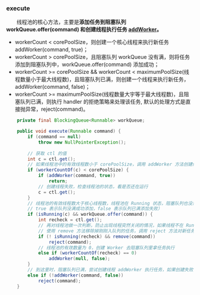 ### execute
　　线程池的核心方法，主要是**添加任务到阻塞队列 workQueue.offer(command) 和创建线程执行任务 [addWorker](https://github.com/martin-1992/Java-Lock-Notes/blob/master/Java%20%E7%BA%BF%E7%A8%8B%E6%B1%A0%E6%BA%90%E7%A0%81%E5%88%86%E6%9E%90/addWorker.md)。**

- workerCount < corePoolSize，则创建一个核心线程来执行新任务 addWorker(command, true)；
- workerCount > corePoolSize，且阻塞队列 workQueue 没有满，则将任务添加到阻塞队列中，workQueue.offer(command) 添加成功；
- workerCount >= corePoolSize && workerCount < maximumPoolSize(线程数量小于最大线程数)，且阻塞队列已满，则创建一个线程来执行新任务，addWorker(command, false)；
- workerCount >= maximumPoolSize(线程数量大宇等于最大线程数)，且阻塞队列已满，则执行 handler 的拒绝策略来处理该任务, 默认的处理方式是直接抛异常，reject(command)。

```java
    private final BlockingQueue<Runnable> workQueue;

    public void execute(Runnable command) {
        if (command == null)
            throw new NullPointerException();
        
        // 获取 ctl 的值
        int c = ctl.get();
        // 如果线程池中的有效线程数小于 corePoolSize，调用 addWorker 方法创建线程来执行任务，直接返回
        if (workerCountOf(c) < corePoolSize) {
            if (addWorker(command, true))
                return;
            // 创建线程失败，检查线程池的状态，看是否还在运行
            c = ctl.get();
        }
        // 线程池的有效线程数大于核心线程数，线程池在 Running 状态，阻塞队列也没满（使用 offer 方法来判断，
        // true 表示队列没满成功添加，false 表示队列已满添加失败）
        if (isRunning(c) && workQueue.offer(command)) {
            int recheck = ctl.get();
            // 再对线程池做一次判断，防止出现线程突然关闭的情况，如果线程不在 Running 状态，
            // 使用 remove 方法移除掉刚刚入队列的任务，调用 reject 方法对新任务执行该拒绝策略
            if (! isRunning(recheck) && remove(command))
                reject(command);
            // 线程池的有效数量为 0，创建 Worker 去阻塞队列里拿任务执行
            else if (workerCountOf(recheck) == 0)
                addWorker(null, false);
        }
        // 到这里时，阻塞队列已满，尝试创建线程 addWorker 执行任务，如果创建失败，则执行拒绝策略
        else if (!addWorker(command, false))
            reject(command);
    }
```

